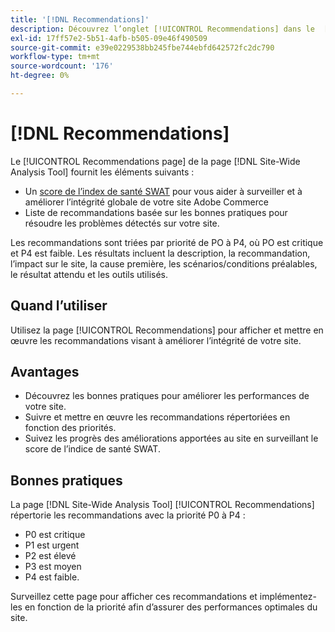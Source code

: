 ```yaml
---
title: '[!DNL Recommendations]'
description: Découvrez l’onglet [!UICONTROL Recommendations] dans le  [!DNL Site-Wide Analysis Tool], quand l’utiliser, ses avantages et les bonnes pratiques.
exl-id: 17ff57e2-5b51-4afb-b505-09e46f490509
source-git-commit: e39e0229538bb245fbe744ebfd642572fc2dc790
workflow-type: tm+mt
source-wordcount: '176'
ht-degree: 0%

---
```


# [!DNL Recommendations]

Le [!UICONTROL Recommendations page] de la page [!DNL Site-Wide Analysis Tool] fournit les éléments suivants :

* Un [score de l’index de santé SWAT](#swat-health-index.md) pour vous aider à surveiller et à améliorer l’intégrité globale de votre site Adobe Commerce
* Liste de recommandations basée sur les bonnes pratiques pour résoudre les problèmes détectés sur votre site.

Les recommandations sont triées par priorité de PO à P4, où PO est critique et P4 est faible. Les résultats incluent la description, la recommandation, l’impact sur le site, la cause première, les scénarios/conditions préalables, le résultat attendu et les outils utilisés.

## Quand l’utiliser

Utilisez la page [!UICONTROL Recommendations] pour afficher et mettre en œuvre les recommandations visant à améliorer l’intégrité de votre site.

## Avantages

* Découvrez les bonnes pratiques pour améliorer les performances de votre site.
* Suivre et mettre en œuvre les recommandations répertoriées en fonction des priorités.
* Suivez les progrès des améliorations apportées au site en surveillant le score de l’indice de santé SWAT.

## Bonnes pratiques

La page [!DNL Site-Wide Analysis Tool] [!UICONTROL Recommendations] répertorie les recommandations avec la priorité P0 à P4 :

* P0 est critique
* P1 est urgent
* P2 est élevé
* P3 est moyen
* P4 est faible.

Surveillez cette page pour afficher ces recommandations et implémentez-les en fonction de la priorité afin d’assurer des performances optimales du site.
